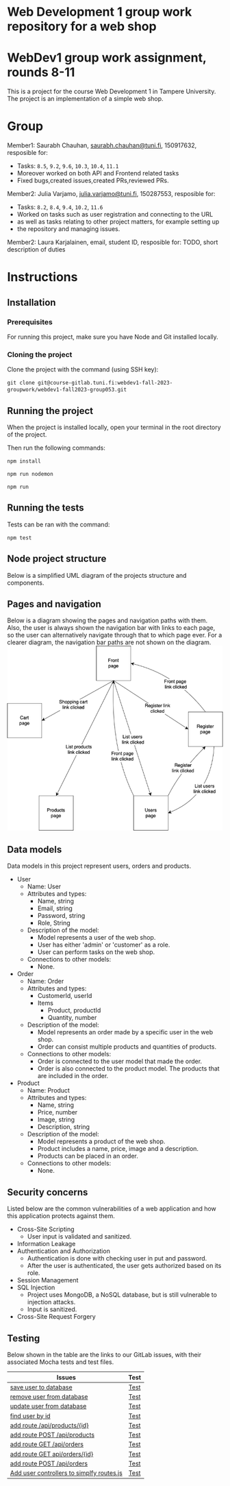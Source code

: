 # Web Development 1 group work repository for a web shop

# WebDev1 group work assignment, rounds 8-11

This is a project for the course Web Development 1 in Tampere University. The project is an implementation of a simple web shop. 

# Group 

Member1:  Saurabh Chauhan, saurabh.chauhan@tuni.fi, 150917632, 
resposible for: 
- Tasks: `8.5`, `9.2`, `9.6`, `10.3`, `10.4`, `11.1`
- Moreover worked on both API and Frontend related tasks
- Fixed bugs,created issues,created PRs,reviewed PRs.

Member2:  Julia Varjamo, julia.varjamo@tuni.fi, 150287553, 
resposible for: 
- Tasks: `8.2`, `8.4`, `9.4`, `10.2`, `11.6`
- Worked on tasks such as user registration and connecting to the URL
- as well as tasks relating to other project matters, for example setting up
- the repository and managing issues. 

Member2:  Laura Karjalainen, email, student ID, 
resposible for: TODO, short description of duties

# Instructions 

## Installation

### Prerequisites

For running this project, make sure you have Node and Git installed locally.

### Cloning the project

Clone the project with the command (using SSH key): 
```
git clone git@course-gitlab.tuni.fi:webdev1-fall-2023-groupwork/webdev1-fall2023-group053.git
```

## Running the project

When the project is installed locally, open your terminal in the root directory of the project. 

Then run the following commands: 
```
npm install
```
```
npm run nodemon
```
```
npm run 
```

## Running the tests

Tests can be ran with the command: 
```
npm test
``` 

## Node project structure

Below is a simplified UML diagram of the projects structure and components.

## Pages and navigation

Below is a diagram showing the pages and navigation paths with them. Also, the user is always shown the navigation bar with links to each page, so the user can alternatively navigate through that to which page ever. For a clearer diagram, the navigation bar paths are not shown on the diagram.
![A diagram of the pages in the project and their navigation paths](/documentation/pages_and_navigation.png)

## Data models

Data models in this project represent users, orders and products. 

- User
    - Name: User
    - Attributes and types: 
        - Name, string
        - Email, string
        - Password, string
        - Role, String
    - Description of the model:
        - Model represents a user of the web shop.
        - User has either 'admin' or 'customer' as a role. 
        - User can perform tasks on the web shop. 
    - Connections to other models: 
        - None.
- Order
    - Name: Order
    - Attributes and types: 
        - CustomerId, userId
        - Items
            - Product, productId
            - Quantity, number
    - Description of the model:
        - Model represents an order made by a specific user in the web shop. 
        - Order can consist multiple products and quantities of products. 
    - Connections to other models: 
        - Order is connected to the user model that made the order.
        - Order is also connected to the product model. The products that are included in the order. 
- Product  
    - Name: Product
    - Attributes and types: 
        - Name, string
        - Price, number
        - Image, string
        - Description, string 
    - Description of the model:
        - Model represents a product of the web shop.
        - Product includes a name, price, image and a description. 
        - Products can be placed in an order. 
    - Connections to other models:
        - None.

## Security concerns

Listed below are the common vulnerabilities of a web application and how this application protects against them.

- Cross-Site Scripting
    - User input is validated and sanitized. 
- Information Leakage
- Authentication and Authorization
    - Authentication is done with checking user in put and password.
    - After the user is authenticated, the user gets authorized based on its role. 
- Session Management
- SQL Injection
    - Project uses MongoDB, a NoSQL database, but is still vulnerable to injection attacks. 
    - Input is sanitized. 
- Cross-Site Request Forgery

## Testing

Below shown in the table are the links to our GitLab issues, with their associated Mocha tests and test files. 

| Issues      | Test          |
| ------------- |:-------------:|
| [save user to database](https://course-gitlab.tuni.fi/webdev1-fall-2023-groupwork/webdev1-fall2023-group053/-/issues/17)      | [Test](https://course-gitlab.tuni.fi/webdev1-fall-2023-groupwork/webdev1-fall2023-group053/-/blame/main/test/own/dbUtils.test.js#L42) |
| [remove user from database](https://course-gitlab.tuni.fi/webdev1-fall-2023-groupwork/webdev1-fall2023-group053/-/issues/14)      | [Test](https://course-gitlab.tuni.fi/webdev1-fall-2023-groupwork/webdev1-fall2023-group053/-/blame/main/test/own/dbUtils.test.js#L71)|
| [update user from database](https://course-gitlab.tuni.fi/webdev1-fall-2023-groupwork/webdev1-fall2023-group053/-/issues/15)      | [Test](https://course-gitlab.tuni.fi/webdev1-fall-2023-groupwork/webdev1-fall2023-group053/-/blame/main/test/own/dbUtils.test.js#L89)|
| [find user by id](https://course-gitlab.tuni.fi/webdev1-fall-2023-groupwork/webdev1-fall2023-group053/-/issues/13)      | [Test](https://course-gitlab.tuni.fi/webdev1-fall-2023-groupwork/webdev1-fall2023-group053/-/blame/main/test/own/dbUtils.test.js#L26)|
| [add route /api/products/{id}](https://course-gitlab.tuni.fi/webdev1-fall-2023-groupwork/webdev1-fall2023-group053/-/issues/21)      | [Test](https://course-gitlab.tuni.fi/webdev1-fall-2023-groupwork/webdev1-fall2023-group053/-/blob/main/test/routes.test.js#L877)|
| [add route POST /api/products](https://course-gitlab.tuni.fi/webdev1-fall-2023-groupwork/webdev1-fall2023-group053/-/issues/22)      | [Test](https://course-gitlab.tuni.fi/webdev1-fall-2023-groupwork/webdev1-fall2023-group053/-/blob/main/test/routes.test.js#L1272)|
| [add route GET /api/orders](https://course-gitlab.tuni.fi/webdev1-fall-2023-groupwork/webdev1-fall2023-group053/-/issues/23)      | [Test](https://course-gitlab.tuni.fi/webdev1-fall-2023-groupwork/webdev1-fall2023-group053/-/blob/main/test/routes.test.js#L1420)|
| [add route GET api/orders/{id}](https://course-gitlab.tuni.fi/webdev1-fall-2023-groupwork/webdev1-fall2023-group053/-/issues/24)      | [Test](https://course-gitlab.tuni.fi/webdev1-fall-2023-groupwork/webdev1-fall2023-group053/-/blob/main/test/routes.test.js#L1543)|
| [add route POST /api/orders](https://course-gitlab.tuni.fi/webdev1-fall-2023-groupwork/webdev1-fall2023-group053/-/issues/25)      | [Test](https://course-gitlab.tuni.fi/webdev1-fall-2023-groupwork/webdev1-fall2023-group053/-/blob/main/test/routes.test.js#L1659)|
| [Add user controllers to simplfy routes.js](https://course-gitlab.tuni.fi/webdev1-fall-2023-groupwork/webdev1-fall2023-group053/-/issues/9)      | [Test](https://course-gitlab.tuni.fi/webdev1-fall-2023-groupwork/webdev1-fall2023-group053/-/tree/main/test/controllers)|